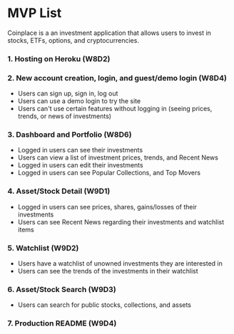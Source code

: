 # MVP List

Coinplace is a an investment application that allows users to invest in stocks, ETFs, options, and cryptocurrencies.

### 1. Hosting on Heroku (W8D2)
### 2. New account creation, login, and guest/demo login (W8D4)
* Users can sign up, sign in, log out
* Users can use a demo login to try the site
* Users can't use certain features without logging in (seeing prices, trends, or news of investments)
###  3. Dashboard and Portfolio (W8D6)
* Logged in users can see their investments
* Users can view a list of investment prices, trends, and Recent News
* Logged in users can edit their investments
* Logged in users can see Popular Collections, and Top Movers
###  4. Asset/Stock Detail (W9D1)
* Logged in users can see prices, shares, gains/losses of their investments
* Users can see Recent News regarding their investments and watchlist items
### 5. Watchlist (W9D2)
* Users have a watchlist of unowned investments they are interested in 
* Users can see the trends of the investments in their watchlist
### 6. Asset/Stock Search (W9D3)
* Users can search for public stocks, collections, and assets
### 7. Production README (W9D4)